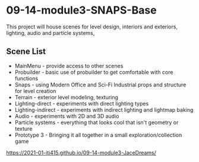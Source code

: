# 09-14-module3-SNAPS-Base
This project will house scenes for level design, interiors and exteriors, lighting, audio and particle systems,

## Scene List
- MainMenu - provide access to other scenes
- Probuilder - basic use of probuilder to get comfortable with core functions
- Snaps - using Modern Office and Sci-Fi Industrial props and structure for level creation
- Terrain - exterior level modeling, texturing
- Lighting-direct - experiments with direct lighting types
- Lighting-indirect - experiments with indirect lighting and lightmap baking
- Audio - experiments with 2D and 3D audio
- Particle systems - everything that looks cool that isn't geometry or texture
- Prototype 3 - Bringing it all together in a small exploration/collection game

https://2021-01-iti415.github.io/09-14-module3-JaceDreams/
